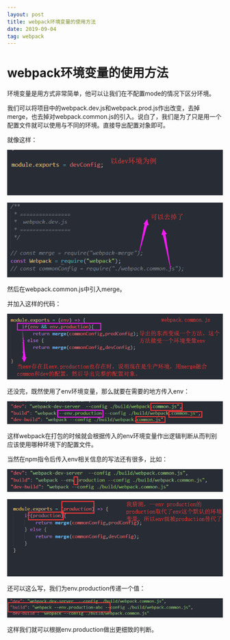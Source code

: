```yaml
---
layout: post
title: webpack环境变量的使用方法
date: 2019-09-04
tag: webpack
---
```


webpack环境变量的使用方法
=========================

环境变量是用方式非常简单，他可以让我们在不配置mode的情况下区分环境。

我们可以将项目中的webpack.dev.js和webpack.prod.js作出改变，去掉merge，也去掉对webpack.common.js的引入。说白了，我们是为了只是用一个配置文件就可以使用与不同的环境。直接导出配置对象即可。

就像这样：

![](/images/posts/2019-09-04-×webpack-×webpack_HuanJingBianLiang/4bfdfdd9a1522004eb84e369fb3eec6e.png)

![](/images/posts/2019-09-04-×webpack-×webpack_HuanJingBianLiang/4478f5095b52ee2de32174626f998ff4.png)

然后在webpack.common.js中引入merge。

并加入这样的代码：

![](/images/posts/2019-09-04-×webpack-×webpack_HuanJingBianLiang/c31c48d3a7d5c9db2bf5713b4850f7a7.png)

还没完，既然使用了env环境变量，那么就要在需要的地方传入env：

![](/images/posts/2019-09-04-×webpack-×webpack_HuanJingBianLiang/e2070c4352a49490fa343bcda4bed7ff.png)

这样webpack在打包的时候就会根据传入的env环境变量作出逻辑判断从而判别应该使用哪种环境下的配置文件。

当然在npm指令后传入env相关信息的写法还有很多，比如：

![](/images/posts/2019-09-04-×webpack-×webpack_HuanJingBianLiang/f0784517bc1bd74415e850cdcadea682.png)

![](/images/posts/2019-09-04-×webpack-×webpack_HuanJingBianLiang/200f3f2b3565dfa44ee7b085bf8efa0a.png)

还可以这么写，我们为env.production传递一个值：

![](/images/posts/2019-09-04-×webpack-×webpack_HuanJingBianLiang/efb4733833d798855eb384e68cc0b23a.png)

这样我们就可以根据env.production做出更细致的判断。
